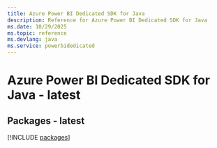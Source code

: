 ```yaml
---
title: Azure Power BI Dedicated SDK for Java
description: Reference for Azure Power BI Dedicated SDK for Java
ms.date: 10/29/2025
ms.topic: reference
ms.devlang: java
ms.service: powerbidedicated
---
```

# Azure Power BI Dedicated SDK for Java - latest
## Packages - latest
[!INCLUDE [packages](power-bi-dedicated-index.md)]